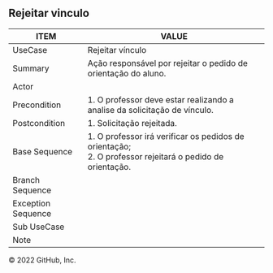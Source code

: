 ## Rejeitar vinculo

| ITEM | VALUE |
| --- | --- |
| UseCase | Rejeitar vínculo |
| Summary | Ação responsável por rejeitar o pedido de orientação do aluno. |
| Actor |  |
| Precondition | 1. O professor deve estar realizando a analise da solicitação de vínculo. |
| Postcondition | 1. Solicitação rejeitada. |
| Base Sequence | 1. O professor irá verificar os pedidos de orientação; <br> 2. O professor rejeitará o pedido de orientação. |
| Branch Sequence | |
| Exception Sequence | |
| Sub UseCase |  |
| Note |  |
© 2022 GitHub, Inc.

